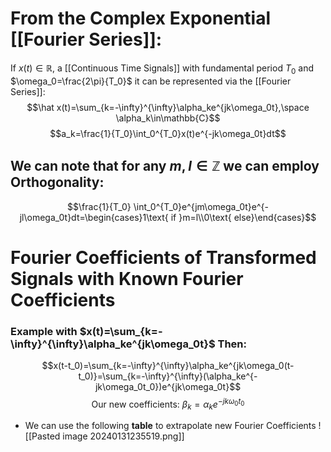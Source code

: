 # From the Complex Exponential [[Fourier Series]]:
If $x(t)\in\mathbb{R}$, a [[Continuous Time Signals]] with fundamental period $T_0$ and $\omega_0=\frac{2\pi}{T_0}$ it can be represented via the [[Fourier Series]]:
$$\hat x(t)=\sum_{k=-\infty}^{\infty}\alpha_ke^{jk\omega_0t},\space \alpha_k\in\mathbb{C}$$
$$a_k=\frac{1}{T_0}\int_0^{T_0}x(t)e^{-jk\omega_0t}dt$$
## We can note that for any $m,l\in\mathbb{Z}$ we can employ **Orthogonality**:
$$\frac{1}{T_0}
\int_0^{T_0}e^{jm\omega_0t}e^{-jl\omega_0t}dt=\begin{cases}1\text{ if }m=l\\0\text{ else}\end{cases}$$

# Fourier Coefficients of Transformed Signals with Known Fourier Coefficients
### Example with $x(t)=\sum_{k=-\infty}^{\infty}\alpha_ke^{jk\omega_0t}$ Then:
$$x(t-t_0)=\sum_{k=-\infty}^{\infty}\alpha_ke^{jk\omega_0(t-t_0)}=\sum_{k=-\infty}^{\infty}(\alpha_ke^{-jk\omega_0t_0})e^{jk\omega_0t}$$
$$\text{Our new coefficients: }\beta_k=\alpha_ke^{-jk\omega_0t_0}$$
- We can use the following **table** to extrapolate new Fourier Coefficients
![[Pasted image 20240131235519.png]]

